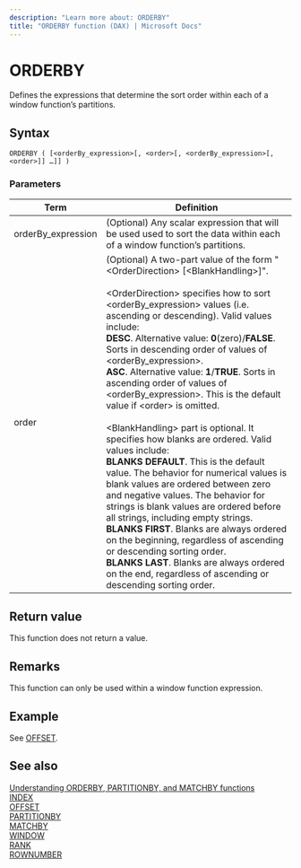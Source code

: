 ```yaml
---
description: "Learn more about: ORDERBY"
title: "ORDERBY function (DAX) | Microsoft Docs"
---
```


# ORDERBY

Defines the expressions that determine the sort order within each of a window function’s partitions.
  
## Syntax  
  
```dax
ORDERBY ( [<orderBy_expression>[, <order>[, <orderBy_expression>[, <order>]] …]] )
```
  
### Parameters  
  
|Term|Definition|  
|--------|--------------|  
|orderBy_expression|(Optional) Any scalar expression that will be used used to sort the data within each of a window function’s partitions.|
|order|(Optional) A two-part value of the form "\<OrderDirection> [\<BlankHandling>]".<br><br> \<OrderDirection> specifies how to sort \<orderBy_expression> values (i.e. ascending or descending). Valid values include:<br> **DESC**. Alternative value: **0**(zero)/**FALSE**. Sorts in descending order of values of \<orderBy_expression>. <br> **ASC**. Alternative value: **1**/**TRUE**. Sorts in ascending order of values of \<orderBy_expression>. This is the default value if \<order> is omitted.<br><br> \<BlankHandling> part is optional. It specifies how blanks are ordered. Valid values include:<br> **BLANKS DEFAULT**. This is the default value. The behavior for numerical values is blank values are ordered between zero and negative values. The behavior for strings is blank values are ordered before all strings, including empty strings. <br> **BLANKS FIRST**. Blanks are always ordered on the beginning, regardless of ascending or descending sorting order. <br> **BLANKS LAST**. Blanks are always ordered on the end, regardless of ascending or descending sorting order.|

## Return value

This function does not return a value.  
  
## Remarks

This function can only be used within a window function expression.

## Example

See [OFFSET](offset-function-dax.md).

## See also

[Understanding ORDERBY, PARTITIONBY, and MATCHBY functions](../dax/best-practices/dax-understand-orderby.md)  
[INDEX](index-function-dax.md)  
[OFFSET](offset-function-dax.md)  
[PARTITIONBY](partitionby-function-dax.md)  
[MATCHBY](matchby-function-dax.md)  
[WINDOW](window-function-dax.md)  
[RANK](rank-function-dax.md)  
[ROWNUMBER](rownumber-function-dax.md)

